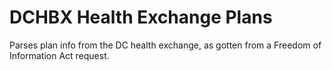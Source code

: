 DCHBX Health Exchange Plans
===========================

Parses plan info from the DC health exchange, as gotten from
a Freedom of Information Act request.
